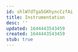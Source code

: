 ```yaml
---
id: shlW7dTga5GKhyncCzfAi
title: Instrumentation
desc: ''
updated: 1644443543459
created: 1644443543459
stub: true
---
```


